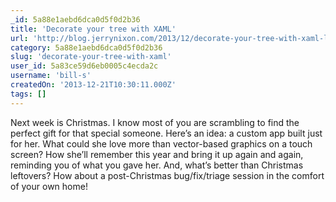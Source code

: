 ```yaml
---
_id: 5a88e1aebd6dca0d5f0d2b36
title: 'Decorate your tree with XAML'
url: 'http://blog.jerrynixon.com/2013/12/decorate-your-tree-with-xaml-let-me.html#more'
category: 5a88e1aebd6dca0d5f0d2b36
slug: 'decorate-your-tree-with-xaml'
user_id: 5a83ce59d6eb0005c4ecda2c
username: 'bill-s'
createdOn: '2013-12-21T10:30:11.000Z'
tags: []
---
```


Next week is Christmas. I know most of you are scrambling to find the perfect gift for that special someone. Here’s an idea: a custom app built just for her. What could she love more than vector-based graphics on a touch screen? How she’ll remember this year and bring it up again and again, reminding you of what you gave her. And, what’s better than Christmas leftovers? How about a post-Christmas bug/fix/triage session in the comfort of your own home!
